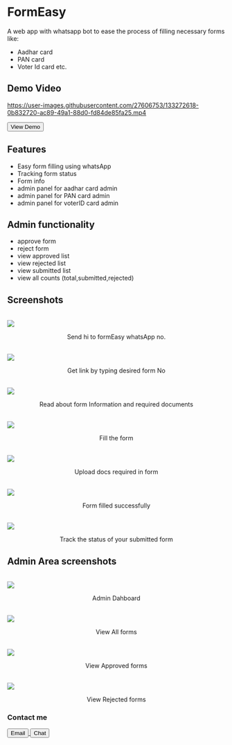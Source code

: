 



# FormEasy

A web app with whatsapp bot to ease the process of filling necessary forms like:

- Aadhar card
- PAN card
- Voter Id card etc.

## Demo Video

https://user-images.githubusercontent.com/27606753/133272618-0b832720-ac89-49a1-88d0-fd84de85fa25.mp4

<a href="https://formeasy.ravindrabosamiya.tech/">
<button>View Demo</button>
</a>

<br  />

## Features

- Easy form filling using whatsApp
- Tracking form status
- Form info
- admin panel for aadhar card admin
- admin panel for PAN card admin
- admin panel for voterID card admin

## Admin functionality

- approve form
- reject form
- view approved list
- view rejected list
- view submitted list
- view all counts (total,submitted,rejected)

## Screenshots

<br  />
<img src="src/screenshots/welcomeMessage.png"/>
<p align="center">
 Send hi to formEasy whatsApp no. 
</p>

<br  />
<img src="src/screenshots/aadharCardLink.png"/>
<br/>
<p align="center">
 Get link by typing desired form No
</p>

<br/>
<img src="src/screenshots/aadharInfo.png"/>
<br  />
<p align="center">
 Read about form Information and required documents
</p>

<br/>
<img src="src/screenshots/aadharForm.png"/>
<br/>
<p align="center">
Fill the form 
</p>

<br/>
<img src="src/screenshots/uploadDocs.png"/>
<br/>
<p align="center">
Upload docs required in form 
</p>

<br/>
<img src="src/screenshots/success.png"/>
<br/>
<p align="center">
Form filled successfully  
</p>

<br/>
<img src="src/screenshots/tracking.png"/>
<br/>
<p align="center">
Track the status of your submitted form  
</p>

## Admin Area screenshots

<br/>
<img src="src/screenshots/adminDashboard.png"/>
<br/>
<p align="center">
Admin Dahboard  
</p>

<br/>
<img src="src/screenshots/viewAll.png"/>
<br/>
<p align="center">
View All forms
</p>

<br/>
<img src="src/screenshots/viewApproved.png"/>
<br/>
<p align="center">
View Approved forms
</p>

<br/>
<img src="src/screenshots/viewRejected.png"/>
<br/>
<p align="center">
View Rejected forms  
</p>

### Contact me

<a href="mailto:rbosamiya9@gmail.com">
<button>Email</button>
</a>

<a href="https://api.whatsapp.com/send?phone=918866669219&text=Hey!">
<button>Chat</button>
</a>
